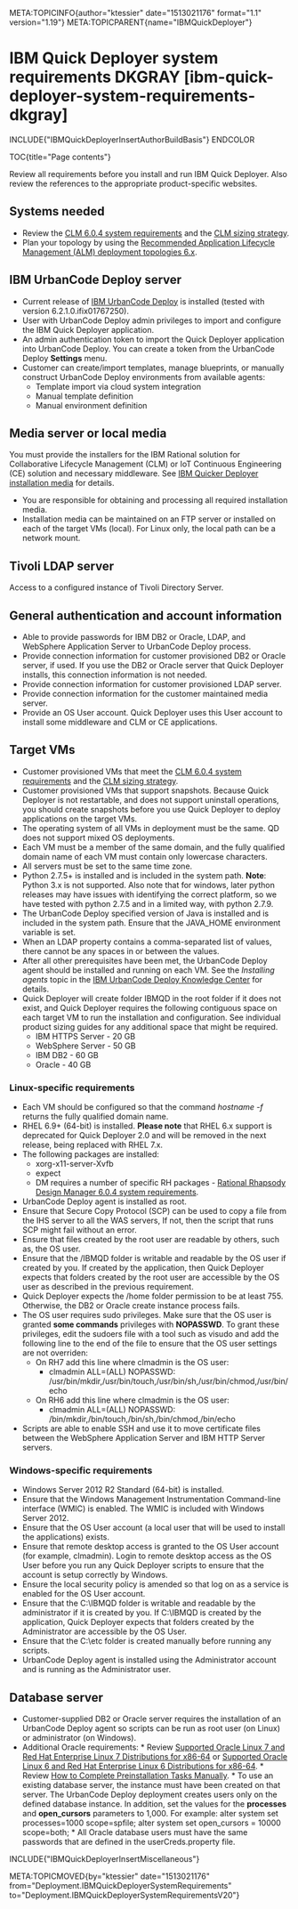 META:TOPICINFO{author="ktessier" date="1513021176" format="1.1"
version="1.19"} META:TOPICPARENT{name="IBMQuickDeployer"}

# IBM Quick Deployer system requirements DKGRAY [ibm-quick-deployer-system-requirements-dkgray]

INCLUDE{"IBMQuickDeployerInsertAuthorBuildBasis"} ENDCOLOR

TOC{title="Page contents"}

Review all requirements before you install and run IBM Quick Deployer.
Also review the references to the appropriate product-specific websites.

## Systems needed

-   Review the [CLM 6.0.4 system requirements](CLMSystemRequirements604)
    and the [CLM sizing strategy](CLMSizingStrategy60).
-   Plan your topology by using the [Recommended Application Lifecycle
    Management (ALM) deployment topologies
    6.x](RecommendedALMDeploymentTopologies6).

## IBM UrbanCode Deploy server

-   Current release of [IBM UrbanCode
    Deploy](http://www-03.ibm.com/software/products/en/ucdep) is
    installed (tested with version 6.2.1.0.ifix01767250).
-   User with UrbanCode Deploy admin privileges to import and configure
    the IBM Quick Deployer application.
-   An admin authentication token to import the Quick Deployer
    application into UrbanCode Deploy. You can create a token from the
    UrbanCode Deploy **Settings** menu.
-   Customer can create/import templates, manage blueprints, or manually
    construct UrbanCode Deploy environments from available agents:
    -   Template import via cloud system integration
    -   Manual template definition
    -   Manual environment definition

## Media server or local media

You must provide the installers for the IBM Rational solution for
Collaborative Lifecycle Management (CLM) or IoT Continuous Engineering
(CE) solution and necessary middleware. See [IBM Quicker Deployer
installation media](IBMQuickDeployerInstallationMedia) for details.

-   You are responsible for obtaining and processing all required
    installation media.
-   Installation media can be maintained on an FTP server or installed
    on each of the target VMs (local). For Linux only, the local path
    can be a network mount.

## Tivoli LDAP server

Access to a configured instance of Tivoli Directory Server.

## General authentication and account information

-   Able to provide passwords for IBM DB2 or Oracle, LDAP, and WebSphere
    Application Server to UrbanCode Deploy process.
-   Provide connection information for customer provisioned DB2 or
    Oracle server, if used. If you use the DB2 or Oracle server that
    Quick Deployer installs, this connection information is not needed.
-   Provide connection information for customer provisioned LDAP server.
-   Provide connection information for the customer maintained media
    server.
-   Provide an OS User account. Quick Deployer uses this User account to
    install some middleware and CLM or CE applications.

## Target VMs

-   Customer provisioned VMs that meet the [CLM 6.0.4 system
    requirements](CLMSystemRequirements604) and the [CLM sizing
    strategy](CLMSizingStrategy60).
-   Customer provisioned VMs that support snapshots. Because Quick
    Deployer is not restartable, and does not support uninstall
    operations, you should create snapshots before you use Quick
    Deployer to deploy applications on the target VMs.
-   The operating system of all VMs in deployment must be the same. QD
    does not support mixed OS deployments.
-   Each VM must be a member of the same domain, and the fully qualified
    domain name of each VM must contain only lowercase characters.
-   All servers must be set to the same time zone.
-   Python 2.7.5+ is installed and is included in the system path.
    **Note**: Python 3.x is not supported. Also note that for windows,
    later python releases may have issues with identifying the correct
    platform, so we have tested with python 2.7.5 and in a limited way,
    with python 2.7.9.
-   The UrbanCode Deploy specified version of Java is installed and is
    included in the system path. Ensure that the JAVA_HOME environment
    variable is set.
-   When an LDAP property contains a comma-separated list of values,
    there cannot be any spaces in or between the values.
-   After all other prerequisites have been met, the UrbanCode Deploy
    agent should be installed and running on each VM. See the
    *Installing agents* topic in the [IBM UrbanCode Deploy Knowledge
    Center](https://www.ibm.com/support/knowledgecenter/SS4GSP) for
    details.
-   Quick Deployer will create folder IBMQD in the root folder if it
    does not exist, and Quick Deployer requires the following contiguous
    space on each target VM to run the installation and configuration.
    See individual product sizing guides for any additional space that
    might be required.
    -   IBM HTTPS Server - 20 GB
    -   WebSphere Server - 50 GB
    -   IBM DB2 - 60 GB
    -   Oracle - 40 GB

### Linux-specific requirements

-   Each VM should be configured so that the command *hostname -f*
    returns the fully qualified domain name.
-   RHEL 6.9+ (64-bit) is installed. **Please note** that RHEL 6.x
    support is deprecated for Quick Deployer 2.0 and will be removed in
    the next release, being replaced with RHEL 7.x.
-   The following packages are installed:
    -   xorg-x11-server-Xvfb
    -   expect
    -   DM requires a number of specific RH packages - [Rational
        Rhapsody Design Manager 6.0.4 system
        requirements](https://jazz.net/wiki/bin/view/Deployment/CLMSystemRequirements604).
-   UrbanCode Deploy agent is installed as root.
-   Ensure that Secure Copy Protocol (SCP) can be used to copy a file
    from the IHS server to all the WAS servers, If not, then the script
    that runs SCP might fail without an error.
-   Ensure that files created by the root user are readable by others,
    such as, the OS user.
-   Ensure that the /IBMQD folder is writable and readable by the OS
    user if created by you. If created by the application, then Quick
    Deployer expects that folders created by the root user are
    accessible by the OS user as described in the previous requirement.
-   Quick Deployer expects the /home folder permission to be at
    least 755. Otherwise, the DB2 or Oracle create instance process
    fails.
-   The OS user requires sudo privileges. Make sure that the OS user is
    granted **some commands** privileges with **NOPASSWD**. To grant
    these privileges, edit the sudoers file with a tool such as visudo
    and add the following line to the end of the file to ensure that the
    OS user settings are not overriden:
    -   On RH7 add this line where clmadmin is the OS user:
        -   clmadmin ALL=(ALL) NOPASSWD:
            /usr/bin/mkdir,/usr/bin/touch,/usr/bin/sh,/usr/bin/chmod,/usr/bin/echo
    -   On RH6 add this line where clmadmin is the OS user:
        -   clmadmin ALL=(ALL) NOPASSWD:
            /bin/mkdir,/bin/touch,/bin/sh,/bin/chmod,/bin/echo
-   Scripts are able to enable SSH and use it to move certificate files
    between the WebSphere Application Server and IBM HTTP Server
    servers.

### Windows-specific requirements

-   Windows Server 2012 R2 Standard (64-bit) is installed.
-   Ensure that the Windows Management Instrumentation Command-line
    interface (WMIC) is enabled. The WMIC is included with Windows
    Server 2012.
-   Ensure that the OS User account (a local user that will be used to
    install the applications) exists.
-   Ensure that remote desktop access is granted to the OS User account
    (for example, clmadmin). Login to remote desktop access as the OS
    User before you run any Quick Deployer scripts to ensure that the
    account is setup correctly by Windows.
-   Ensure the local security policy is amended so that log on as a
    service is enabled for the OS User account.
-   Ensure that the C:\IBMQD folder is writable and readable by the
    administrator if it is created by you. If C:\IBMQD is created by the
    application, Quick Deployer expects that folders created by the
    Administrator are accessible by the OS User.
-   Ensure that the C:\etc folder is created manually before running any
    scripts.
-   UrbanCode Deploy agent is installed using the Administrator account
    and is running as the Administrator user.

## Database server

-   Customer-supplied DB2 or Oracle server requires the installation of
    an UrbanCode Deploy agent so scripts can be run as root user (on
    Linux) or administrator (on Windows).
-   Additional Oracle requirements: \* Review [Supported Oracle Linux 7
    and Red Hat Enterprise Linux 7 Distributions for
    x86-64](http://docs.oracle.com/database/121/LADBI/pre_install.htm#LADBI80757)
    or [Supported Oracle Linux 6 and Red Hat Enterprise Linux 6
    Distributions for
    x86-64](http://docs.oracle.com/database/121/LADBI/pre_install.htm#LADBI7534).
    \* Review [How to Complete Preinstallation Tasks
    Manually](http://docs.oracle.com/database/121/LADBI/app_manual.htm#LADBI7864).
    \* To use an existing database server, the instance must have been
    created on that server. The UrbanCode Deploy deployment creates
    users only on the defined database instance. In addition, set the
    values for the **processes** and **open_cursors** parameters to
    1,000. For example: alter system set processes=1000 scope=spfile;
    alter system set open_cursors = 10000 scope=both; \* All Oracle
    database users must have the same passwords that are defined in the
    userCreds.property file.

INCLUDE{"IBMQuickDeployerInsertMiscellaneous"}

META:TOPICMOVED{by="ktessier" date="1513021176"
from="Deployment.IBMQuickDeployerSystemRequirements"
to="Deployment.IBMQuickDeployerSystemRequirementsV20"}
